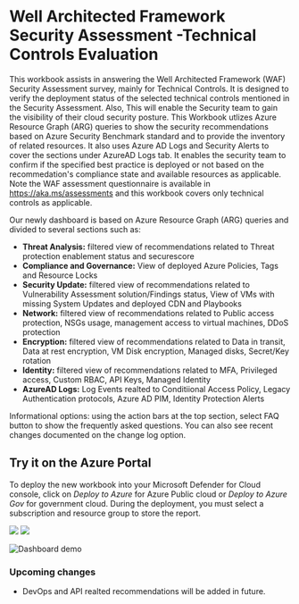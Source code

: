 # Well Architected Framework Security Assessment -Technical Controls Evaluation 

 This workbook assists in answering the Well Architected Framework (WAF) Security Assessment survey, mainly for Technical Controls. It is designed to verify the deployment status of the selected technical controls mentioned in the Security Assessment. Also, This will enable the Security team to gain the visibility of their cloud security posture. This Workbook utlizes Azure Resource Graph (ARG) queries to show the security recommendations based on Azure Security Benchmark standard and to provide the inventory of related resources. It also uses Azure AD Logs and Security Alerts to cover the sections under AzureAD Logs tab. It enables the security team to confirm if the specified best practice is deployed or not based on the recommedation's compliance state and available resources as applicable. Note the WAF assessment questionnaire is available in https://aka.ms/assessments and this workbook covers only technical controls as applicable.


Our newly dashboard is based on Azure Resource Graph (ARG) queries and divided to several sections such as:

-	**Threat Analysis:**  filtered view of recommendations related to Threat protection enablement status and securescore  
-	**Compliance and Governance:** View of deployed Azure Policies, Tags and Resource Locks
-	**Security Update:** filtered view of recommendations related to Vulnerability Assessment solution/Findings status, View of  VMs with missing System Updates and deployed CDN and Playbooks  
-	**Network:** filtered view of recommendations related to Public access protection, NSGs usage, management access to virtual machines, DDoS protection 
-	**Encryption:** filtered view of recommendations related to Data in transit, Data at rest encryption, VM Disk encryption, Managed disks, Secret/Key rotation
-	**Identity:** filtered view of recommendations related to MFA, Privileged access, Custom RBAC, API Keys, Managed Identity 
-	**AzureAD Logs:** Log Events realted to Conditiional Access Policy, Legacy Authentication protocols, Azure AD PIM, Identity Protection Alerts 

Informational options: using the action bars at the top section, select FAQ button to show the frequently asked questions. You can also see recent changes documented on the change log option.

## Try it on the Azure Portal

To deploy the new workbook into your Microsoft Defender for Cloud console, click on *Deploy to Azure* for Azure Public cloud or *Deploy to Azure Gov* for government cloud.
During the deployment, you must select a subscription and resource group to store the report. 

<a href="https://portal.azure.com/#create/Microsoft.Template/uri/https%3A%2F%2Fraw.githubusercontent.com%2FAzure%2FAzure-Security-Center%2Fmain%2FWorkbooks%2FWellArchitected%2520Framework%2520Security%2FarmTemplate.json" target="_blank"><img src="https://aka.ms/deploytoazurebutton"/></a>
<a href="https://portal.azure.us/#create/Microsoft.Template/uri/https%3A%2F%2Fraw.githubusercontent.com%2FAzure%2FAzure-Security-Center%2Fmain%2FWorkbooks%2FWellArchitected%2520Framework%2520Security%2FarmTemplate.json" target="_blank"><img src="https://aka.ms/deploytoazuregovbutton"/></a>

![Dashboard demo](./wafsa.GIF)

### Upcoming changes

* DevOps and API realted recommendations will be added in future.

